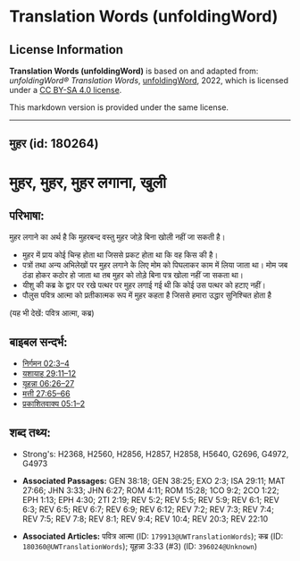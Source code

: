 # Translation Words (unfoldingWord)

## License Information

**Translation Words (unfoldingWord)** is based on and adapted from: _unfoldingWord® Translation Words_, [unfoldingWord](https://unfoldingword.org/utw), 2022, which is licensed under a [CC BY-SA 4.0 license](https://creativecommons.org/licenses/by-sa/4.0/legalcode.en).

This markdown version is provided under the same license.



--------------------------------

## मुहर (id: 180264)

मुहर, मुहर, मुहर लगाना, खुली
============================

परिभाषा:
--------

मुहर लगाने का अर्थ है कि मुहरबन्द वस्तु मुहर जोड़े बिना खोली नहीं जा सकती है।

* मुहर में प्राय कोई चिन्ह होता था जिससे प्रकट होता था कि वह किस की है।
* पत्रों तथा अन्य अभिलेखों पर मुहर लगाने के लिए मोम को पिघलाकर काम में लिया जाता था। मोम जब ठंडा होकर कठोर हो जाता था तब मुहर को तोड़े बिना पत्र खोला नहीं जा सकता था।
* यीशु की कब्र के द्वार पर रखे पत्थर पर मुहर लगाई गई थी कि कोई उस पत्थर को हटाए नहीं।
* पौलुस पवित्र आत्मा को प्रतीकात्मक रूप में मुहर कहता है जिससे हमारा उद्धार सुनिश्चित होता है

(यह भी देखें: पवित्र आत्मा, कब्र)

बाइबल सन्दर्भ:
--------------

* [निर्गमन 02:3–4](https://ref.ly/Exod2:3-Exod2:4)
* [यशायाह 29:11–12](https://ref.ly/Isa29:11-Isa29:12)
* [यूहन्ना 06:26–27](https://ref.ly/John6:26-John6:27)
* [मत्ती 27:65–66](https://ref.ly/Matt27:65-Matt27:66)
* [प्रकाशितवाक्य 05:1–2](https://ref.ly/Rev5:1-Rev5:2)

शब्द तथ्य:
----------

* Strong's: H2368, H2560, H2856, H2857, H2858, H5640, G2696, G4972, G4973

* **Associated Passages:** GEN 38:18; GEN 38:25; EXO 2:3; ISA 29:11; MAT 27:66; JHN 3:33; JHN 6:27; ROM 4:11; ROM 15:28; 1CO 9:2; 2CO 1:22; EPH 1:13; EPH 4:30; 2TI 2:19; REV 5:2; REV 5:5; REV 5:9; REV 6:1; REV 6:3; REV 6:5; REV 6:7; REV 6:9; REV 6:12; REV 7:2; REV 7:3; REV 7:4; REV 7:5; REV 7:8; REV 8:1; REV 9:4; REV 10:4; REV 20:3; REV 22:10
* **Associated Articles:** पवित्र आत्मा (ID: `179913@UWTranslationWords`); कब्र (ID: `180360@UWTranslationWords`); यूहन्ना 3:33 (#3) (ID: `396024@Unknown`)


